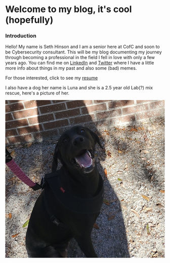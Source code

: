 # Welcome to my blog, it's cool (hopefully)

### Introduction

Hello! My name is Seth Hinson and I am a senior here at CofC and soon to be Cybersecurity consultant. This will be my blog documenting my journey through becoming a professional in the field I fell in love with only a few years ago. You can find me on [LinkedIn](https://www.linkedin.com/in/seth-hinson-cofc/) and [Twitter](https://twitter.com/scriptadulty) where I have a little more info about things in my past and also some (bad) memes.

For those interested, click to see my
[resume](resume.md)

I also have a dog her name is Luna and she is a 2.5 year old Lab(?) mix rescue, here's a picture of her.

<img src="luna.jpg" width="550" height="500" alt="Luna">